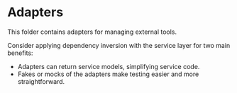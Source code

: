 # Adapters

This folder contains adapters for managing external tools.

Consider applying dependency inversion with the service layer for two main benefits:

- Adapters can return service models, simplifying service code.
- Fakes or mocks of the adapters make testing easier and more straightforward.

